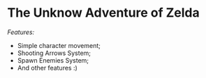 # The Unknow Adventure of Zelda
 
*Features:*
- Simple character movement;
- Shooting Arrows System;
- Spawn Enemies System;
- And other features :)

